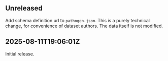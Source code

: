 ## Unreleased

Add schema definition url to `pathogen.json`. This is a purely technical change, for convenience of dataset authors. The data itself is not modified.

## 2025-08-11T19:06:01Z

Initial release.

